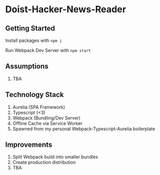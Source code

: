 # Doist-Hacker-News-Reader

## Getting Started

Install packages with `npm i`

Run Webpack Dev Server with `npm start`

## Assumptions

1. TBA

## Technology Stack

1. Aurelia (SPA Framework)
1. Typescript (<3)
1. Webpack (Bundling/Dev Server)
1. Offline Cache via Service Worker
1. Spawned from my personal Webpack-Typescript-Aurelia boilerplate

## Improvements

1. Split Webpack build into smaller bundles
1. Create production distribution
1. TBA
